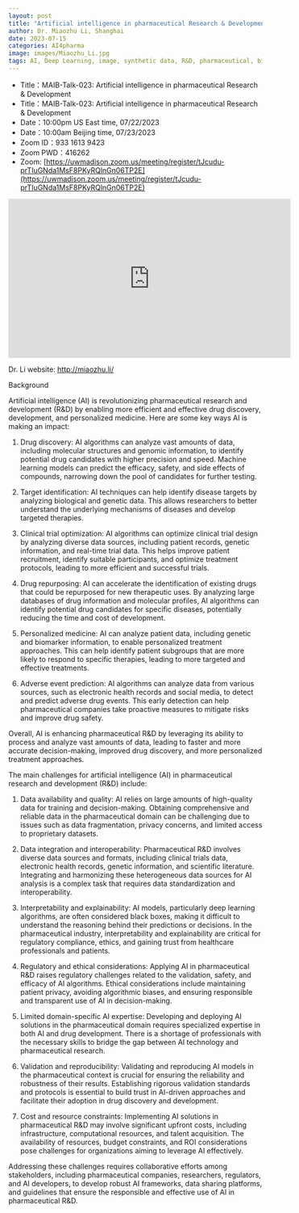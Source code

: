 ```yaml
---
layout: post
title: "Artificial intelligence in pharmaceutical Research & Development"
author: Dr. Miaozhu Li, Shanghai
date: 2023-07-15
categories: AI4pharma
image: images/Miaozhu_Li.jpg
tags: AI, Deep Learning, image, synthetic data, R&D, pharmaceutical, biomedicine, AI4pharma
---
```


- Title：MAIB-Talk-023: Artificial intelligence in pharmaceutical Research & Development
- Title：MAIB-Talk-023: Artificial intelligence in pharmaceutical Research & Development
- Date：10:00pm US East time, 07/22/2023
- Date：10:00am Beijing time, 07/23/2023
- Zoom  ID：933 1613 9423
- Zoom PWD：416262
- Zoom: [https://uwmadison.zoom.us/meeting/register/tJcudu-prTIuGNda1MsF8PKyRQlnGn06TP2E](https://uwmadison.zoom.us/meeting/register/tJcudu-prTIuGNda1MsF8PKyRQlnGn06TP2E)

<p align="center">
<iframe width="560" height="315" src="https://www.youtube.com/embed/YC1GhRFNs8U" title="YouTube video player" frameborder="0" allow="accelerometer; autoplay; clipboard-write; encrypted-media; gyroscope; picture-in-picture" allowfullscreen></iframe>
</p>


Dr. Li website: http://miaozhu.li/

Background

Artificial intelligence (AI) is revolutionizing pharmaceutical research and development (R&D) by enabling more efficient and effective drug discovery, development, and personalized medicine. Here are some key ways AI is making an impact:

1. Drug discovery: AI algorithms can analyze vast amounts of data, including molecular structures and genomic information, to identify potential drug candidates with higher precision and speed. Machine learning models can predict the efficacy, safety, and side effects of compounds, narrowing down the pool of candidates for further testing.

2. Target identification: AI techniques can help identify disease targets by analyzing biological and genetic data. This allows researchers to better understand the underlying mechanisms of diseases and develop targeted therapies.

3. Clinical trial optimization: AI algorithms can optimize clinical trial design by analyzing diverse data sources, including patient records, genetic information, and real-time trial data. This helps improve patient recruitment, identify suitable participants, and optimize treatment protocols, leading to more efficient and successful trials.

4. Drug repurposing: AI can accelerate the identification of existing drugs that could be repurposed for new therapeutic uses. By analyzing large databases of drug information and molecular profiles, AI algorithms can identify potential drug candidates for specific diseases, potentially reducing the time and cost of development.

5. Personalized medicine: AI can analyze patient data, including genetic and biomarker information, to enable personalized treatment approaches. This can help identify patient subgroups that are more likely to respond to specific therapies, leading to more targeted and effective treatments.

6. Adverse event prediction: AI algorithms can analyze data from various sources, such as electronic health records and social media, to detect and predict adverse drug events. This early detection can help pharmaceutical companies take proactive measures to mitigate risks and improve drug safety.

Overall, AI is enhancing pharmaceutical R&D by leveraging its ability to process and analyze vast amounts of data, leading to faster and more accurate decision-making, improved drug discovery, and more personalized treatment approaches.

The main challenges for artificial intelligence (AI) in pharmaceutical research and development (R&D) include:

1. Data availability and quality: AI relies on large amounts of high-quality data for training and decision-making. Obtaining comprehensive and reliable data in the pharmaceutical domain can be challenging due to issues such as data fragmentation, privacy concerns, and limited access to proprietary datasets.

2. Data integration and interoperability: Pharmaceutical R&D involves diverse data sources and formats, including clinical trials data, electronic health records, genetic information, and scientific literature. Integrating and harmonizing these heterogeneous data sources for AI analysis is a complex task that requires data standardization and interoperability.

3. Interpretability and explainability: AI models, particularly deep learning algorithms, are often considered black boxes, making it difficult to understand the reasoning behind their predictions or decisions. In the pharmaceutical industry, interpretability and explainability are critical for regulatory compliance, ethics, and gaining trust from healthcare professionals and patients.

4. Regulatory and ethical considerations: Applying AI in pharmaceutical R&D raises regulatory challenges related to the validation, safety, and efficacy of AI algorithms. Ethical considerations include maintaining patient privacy, avoiding algorithmic biases, and ensuring responsible and transparent use of AI in decision-making.

5. Limited domain-specific AI expertise: Developing and deploying AI solutions in the pharmaceutical domain requires specialized expertise in both AI and drug development. There is a shortage of professionals with the necessary skills to bridge the gap between AI technology and pharmaceutical research.

6. Validation and reproducibility: Validating and reproducing AI models in the pharmaceutical context is crucial for ensuring the reliability and robustness of their results. Establishing rigorous validation standards and protocols is essential to build trust in AI-driven approaches and facilitate their adoption in drug discovery and development.

7. Cost and resource constraints: Implementing AI solutions in pharmaceutical R&D may involve significant upfront costs, including infrastructure, computational resources, and talent acquisition. The availability of resources, budget constraints, and ROI considerations pose challenges for organizations aiming to leverage AI effectively.

Addressing these challenges requires collaborative efforts among stakeholders, including pharmaceutical companies, researchers, regulators, and AI developers, to develop robust AI frameworks, data sharing platforms, and guidelines that ensure the responsible and effective use of AI in pharmaceutical R&D.